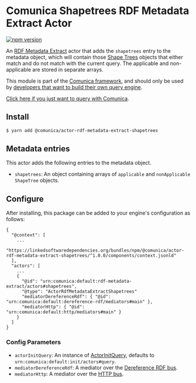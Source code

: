 # Comunica Shapetrees RDF Metadata Extract Actor

[![npm version](https://badge.fury.io/js/%40comunica%2Factor-rdf-metadata-extract-shapetrees.svg)](https://www.npmjs.com/package/@comunica/actor-rdf-metadata-extract-shapetrees)

An [RDF Metadata Extract](https://github.com/comunica/comunica/tree/master/packages/bus-rdf-metadata-extract) actor that
adds the `shapetrees` entry to the metadata object,
which will contain those [Shape Trees](https://shapetrees.org/) objects that either match and do not match with the current query.
The applicable and non-applicable are stored in separate arrays.

This module is part of the [Comunica framework](https://github.com/comunica/comunica),
and should only be used by [developers that want to build their own query engine](https://comunica.dev/docs/modify/).

[Click here if you just want to query with Comunica](https://comunica.dev/docs/query/).

## Install

```bash
$ yarn add @comunica/actor-rdf-metadata-extract-shapetrees
```

## Metadata entries

This actor adds the following entries to the metadata object.

* `shapetrees`: An object containing arrays of `applicable` and `nonApplicable` `ShapeTree` objects.

## Configure

After installing, this package can be added to your engine's configuration as follows:
```text
{
  "@context": [
    ...
    "https://linkedsoftwaredependencies.org/bundles/npm/@comunica/actor-rdf-metadata-extract-shapetrees/^1.0.0/components/context.jsonld"  
  ],
  "actors": [
    ...
    {
      "@id": "urn:comunica:default:rdf-metadata-extract/actors#shapetrees",
      "@type": "ActorRdfMetadataExtractShapetrees"
      "mediatorDereferenceRdf": { "@id": "urn:comunica:default:dereference-rdf/mediators#main" },
      "mediatorHttp": { "@id": "urn:comunica:default:http/mediators#main" }
    }
  ]
}
```

### Config Parameters

* `actorInitQuery`: An instance of [ActorInitQuery](https://github.com/comunica/comunica/tree/master/packages/actor-init-query), defaults to `urn:comunica:default:init/actors#query`.
* `mediatorDereferenceRdf`: A mediator over the [Dereference RDF bus](https://github.com/comunica/comunica/tree/master/packages/bus-dereference-rdf).
* `mediatorHttp`: A mediator over the [HTTP bus](https://github.com/comunica/comunica/tree/master/packages/bus-http).
